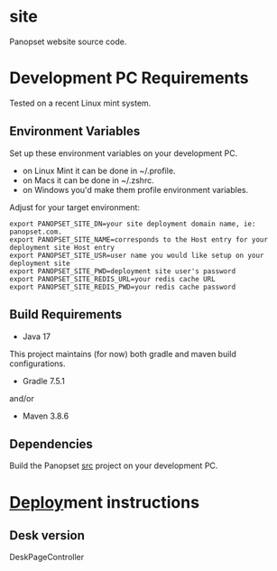 # site

Panopset website source code.


# Development PC Requirements


Tested on a recent Linux mint system.


## Environment Variables

Set up these environment variables on your development PC.

* on Linux Mint it can be done in ~/.profile.
* on Macs it can be done in ~/.zshrc.
* on Windows you'd make them profile environment variables.


Adjust for your target environment:


    export PANOPSET_SITE_DN=your site deployment domain name, ie: panopset.com.
    export PANOPSET_SITE_NAME=corresponds to the Host entry for your deployment site Host entry
    export PANOPSET_SITE_USR=user name you would like setup on your deployment site
    export PANOPSET_SITE_PWD=deployment site user's password
    export PANOPSET_SITE_REDIS_URL=your redis cache URL
    export PANOPSET_SITE_REDIS_PWD=your redis cache password



## Build Requirements

* Java 17

This project maintains (for now) both gradle and maven build configurations.

* Gradle 7.5.1 

and/or

* Maven 3.8.6


## Dependencies

Build the Panopset [src](https://github.com/panopset/src) project on your development PC.


# [Deploy](docs/deploy.md)ment instructions


## Desk version

DeskPageController
